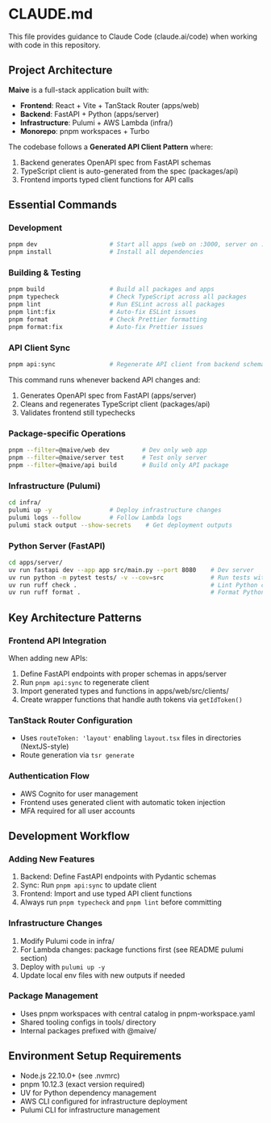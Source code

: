 # CLAUDE.md

This file provides guidance to Claude Code (claude.ai/code) when working with code in this repository.

## Project Architecture

**Maive** is a full-stack application built with:
- **Frontend**: React + Vite + TanStack Router (apps/web)
- **Backend**: FastAPI + Python (apps/server)
- **Infrastructure**: Pulumi + AWS Lambda (infra/)
- **Monorepo**: pnpm workspaces + Turbo

The codebase follows a **Generated API Client Pattern** where:
1. Backend generates OpenAPI spec from FastAPI schemas
2. TypeScript client is auto-generated from the spec (packages/api)
3. Frontend imports typed client functions for API calls

## Essential Commands

### Development
```bash
pnpm dev                    # Start all apps (web on :3000, server on :8080)
pnpm install                # Install all dependencies
```

### Building & Testing
```bash
pnpm build                  # Build all packages and apps
pnpm typecheck              # Check TypeScript across all packages
pnpm lint                   # Run ESLint across all packages
pnpm lint:fix               # Auto-fix ESLint issues
pnpm format                 # Check Prettier formatting
pnpm format:fix             # Auto-fix Prettier issues
```

### API Client Sync
```bash
pnpm api:sync               # Regenerate API client from backend schemas
```
This command runs whenever backend API changes and:
1. Generates OpenAPI spec from FastAPI (apps/server)
2. Cleans and regenerates TypeScript client (packages/api)
3. Validates frontend still typechecks

### Package-specific Operations
```bash
pnpm --filter=@maive/web dev         # Dev only web app
pnpm --filter=@maive/server test     # Test only server
pnpm --filter=@maive/api build       # Build only API package
```

### Infrastructure (Pulumi)
```bash
cd infra/
pulumi up -y                # Deploy infrastructure changes
pulumi logs --follow        # Follow Lambda logs
pulumi stack output --show-secrets    # Get deployment outputs
```

### Python Server (FastAPI)
```bash
cd apps/server/
uv run fastapi dev --app app src/main.py --port 8080    # Dev server
uv run python -m pytest tests/ -v --cov=src             # Run tests with coverage
uv run ruff check .                                     # Lint Python code
uv run ruff format .                                    # Format Python code
```

## Key Architecture Patterns

### Frontend API Integration
When adding new APIs:
1. Define FastAPI endpoints with proper schemas in apps/server
2. Run `pnpm api:sync` to regenerate client
3. Import generated types and functions in apps/web/src/clients/
4. Create wrapper functions that handle auth tokens via `getIdToken()`

### TanStack Router Configuration
- Uses `routeToken: 'layout'` enabling `layout.tsx` files in directories (NextJS-style)
- Route generation via `tsr generate`

### Authentication Flow
- AWS Cognito for user management
- Frontend uses generated client with automatic token injection
- MFA required for all user accounts

## Development Workflow

### Adding New Features
1. Backend: Define FastAPI endpoints with Pydantic schemas
2. Sync: Run `pnpm api:sync` to update client
3. Frontend: Import and use typed API client functions
4. Always run `pnpm typecheck` and `pnpm lint` before committing

### Infrastructure Changes
1. Modify Pulumi code in infra/
2. For Lambda changes: package functions first (see README pulumi section)
3. Deploy with `pulumi up -y`
4. Update local env files with new outputs if needed

### Package Management
- Uses pnpm workspaces with central catalog in pnpm-workspace.yaml
- Shared tooling configs in tools/ directory
- Internal packages prefixed with @maive/

## Environment Setup Requirements
- Node.js 22.10.0+ (see .nvmrc)
- pnpm 10.12.3 (exact version required)
- UV for Python dependency management
- AWS CLI configured for infrastructure deployment
- Pulumi CLI for infrastructure management